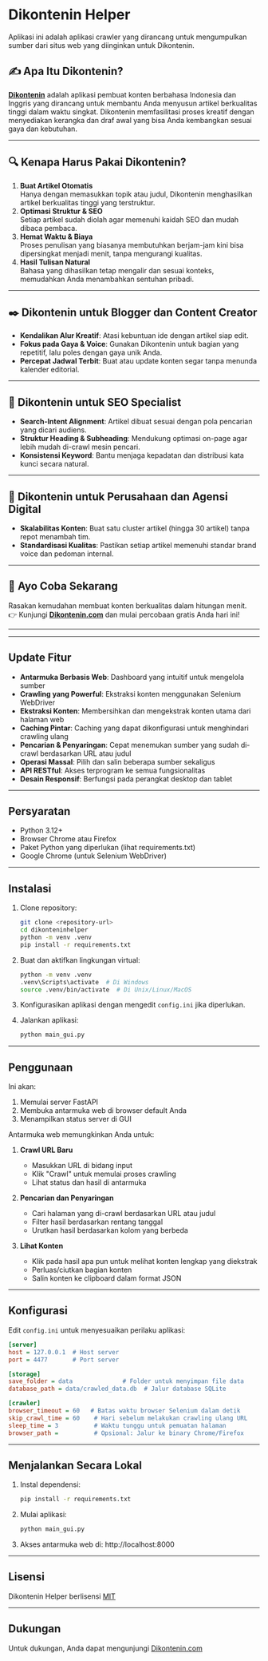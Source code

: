 # Dikontenin Helper

Aplikasi ini adalah aplikasi crawler yang dirancang untuk mengumpulkan sumber dari situs web yang diinginkan untuk Dikontenin.

## ✍️ Apa Itu Dikontenin?

**[Dikontenin](https://dikontenin.com)** adalah aplikasi pembuat konten berbahasa Indonesia dan Inggris yang dirancang untuk membantu Anda menyusun artikel berkualitas tinggi dalam waktu singkat. Dikontenin memfasilitasi proses kreatif dengan menyediakan kerangka dan draf awal yang bisa Anda kembangkan sesuai gaya dan kebutuhan.

---

## 🔍 Kenapa Harus Pakai Dikontenin?

1. **Buat Artikel Otomatis**  
   Hanya dengan memasukkan topik atau judul, Dikontenin menghasilkan artikel berkualitas tinggi yang terstruktur.  
2. **Optimasi Struktur & SEO**  
   Setiap artikel sudah diolah agar memenuhi kaidah SEO dan mudah dibaca pembaca.  
3. **Hemat Waktu & Biaya**  
   Proses penulisan yang biasanya membutuhkan berjam-jam kini bisa dipersingkat menjadi menit, tanpa mengurangi kualitas.  
4. **Hasil Tulisan Natural**  
   Bahasa yang dihasilkan tetap mengalir dan sesuai konteks, memudahkan Anda menambahkan sentuhan pribadi.

---

## ✒️ Dikontenin untuk Blogger dan Content Creator

- **Kendalikan Alur Kreatif**: Atasi kebuntuan ide dengan artikel siap edit.  
- **Fokus pada Gaya & Voice**: Gunakan Dikontenin untuk bagian yang repetitif, lalu poles dengan gaya unik Anda.  
- **Percepat Jadwal Terbit**: Buat atau update konten segar tanpa menunda kalender editorial.

---

## 🎯 Dikontenin untuk SEO Specialist

- **Search-Intent Alignment**: Artikel dibuat sesuai dengan pola pencarian yang dicari audiens.  
- **Struktur Heading & Subheading**: Mendukung optimasi on-page agar lebih mudah di-crawl mesin pencari.  
- **Konsistensi Keyword**: Bantu menjaga kepadatan dan distribusi kata kunci secara natural.

---

## 🏢 Dikontenin untuk Perusahaan dan Agensi Digital

- **Skalabilitas Konten**: Buat satu cluster artikel (hingga 30 artikel) tanpa repot menambah tim.  
- **Standardisasi Kualitas**: Pastikan setiap artikel memenuhi standar brand voice dan pedoman internal.

---

## 🚀 Ayo Coba Sekarang

Rasakan kemudahan membuat konten berkualitas dalam hitungan menit.  
👉 Kunjungi [**Dikontenin.com**](https://dikontenin.com) dan mulai percobaan gratis Anda hari ini!

---
---

## Update Fitur

- **Antarmuka Berbasis Web**: Dashboard yang intuitif untuk mengelola sumber
- **Crawling yang Powerful**: Ekstraksi konten menggunakan Selenium WebDriver
- **Ekstraksi Konten**: Membersihkan dan mengekstrak konten utama dari halaman web
- **Caching Pintar**: Caching yang dapat dikonfigurasi untuk menghindari crawling ulang
- **Pencarian & Penyaringan**: Cepat menemukan sumber yang sudah di-crawl berdasarkan URL atau judul
- **Operasi Massal**: Pilih dan salin beberapa sumber sekaligus
- **API RESTful**: Akses terprogram ke semua fungsionalitas
- **Desain Responsif**: Berfungsi pada perangkat desktop dan tablet

---

## Persyaratan

- Python 3.12+
- Browser Chrome atau Firefox
- Paket Python yang diperlukan (lihat requirements.txt)
- Google Chrome (untuk Selenium WebDriver)

---

## Instalasi

1. Clone repository:
   ```bash
   git clone <repository-url>
   cd dikonteninhelper
   python -m venv .venv
   pip install -r requirements.txt
   ```

2. Buat dan aktifkan lingkungan virtual:
   ```bash
   python -m venv .venv
   .venv\Scripts\activate  # Di Windows
   source .venv/bin/activate  # Di Unix/Linux/MacOS
   ```

3. Konfigurasikan aplikasi dengan mengedit `config.ini` jika diperlukan.

4. Jalankan aplikasi:
   ```bash
   python main_gui.py
   ```

---

## Penggunaan

Ini akan:
1. Memulai server FastAPI
2. Membuka antarmuka web di browser default Anda
3. Menampilkan status server di GUI

Antarmuka web memungkinkan Anda untuk:

1. **Crawl URL Baru**
   - Masukkan URL di bidang input
   - Klik "Crawl" untuk memulai proses crawling
   - Lihat status dan hasil di antarmuka

2. **Pencarian dan Penyaringan**
   - Cari halaman yang di-crawl berdasarkan URL atau judul
   - Filter hasil berdasarkan rentang tanggal
   - Urutkan hasil berdasarkan kolom yang berbeda

3. **Lihat Konten**
   - Klik pada hasil apa pun untuk melihat konten lengkap yang diekstrak
   - Perluas/ciutkan bagian konten
   - Salin konten ke clipboard dalam format JSON

---

## Konfigurasi

Edit `config.ini` untuk menyesuaikan perilaku aplikasi:

```ini
[server]
host = 127.0.0.1  # Host server
port = 4477       # Port server

[storage]
save_folder = data              # Folder untuk menyimpan file data
database_path = data/crawled_data.db  # Jalur database SQLite

[crawler]
browser_timeout = 60   # Batas waktu browser Selenium dalam detik
skip_crawl_time = 60    # Hari sebelum melakukan crawling ulang URL
sleep_time = 3          # Waktu tunggu untuk pemuatan halaman
browser_path =          # Opsional: Jalur ke binary Chrome/Firefox
```

---

## Menjalankan Secara Lokal

1. Instal dependensi:
   ```bash
   pip install -r requirements.txt
   ```

2. Mulai aplikasi:
   ```bash
   python main_gui.py
   ```

3. Akses antarmuka web di: http://localhost:8000

---

## Lisensi

Dikontenin Helper berlisensi  [MIT](https://opensource.org/license/mit)

---

## Dukungan

Untuk dukungan, Anda dapat mengunjungi [Dikontenin.com](https://dikontenin.com)